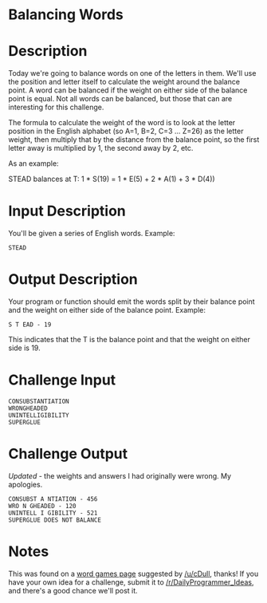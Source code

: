 # Balancing Words
<div class="md"><h1>Description</h1>
<p>Today we're going to balance words on one of the letters in them. We'll use the position and letter itself to calculate the weight around the balance point. A word can be balanced if the weight on either side of the balance point is equal. Not all words can be balanced, but those that can are interesting for this challenge.</p>
<p>The formula to calculate the weight of the word is to look at the letter position in the English alphabet (so A=1, B=2, C=3 ... Z=26) as the letter weight, then multiply that by the distance from the balance point, so the first letter away is multiplied by 1, the second away by 2, etc. </p>
<p>As an example:</p>
<p>STEAD balances at T: 1 * S(19) = 1 * E(5) + 2 * A(1) + 3 * D(4))</p>
<h1>Input Description</h1>
<p>You'll be given a series of English words. Example:</p>
<pre><code>STEAD
</code></pre>
<h1>Output Description</h1>
<p>Your program or function should emit the words split by their balance point and the weight on either side of the balance point. Example:</p>
<pre><code>S T EAD - 19
</code></pre>
<p>This indicates that the T is the balance point and that the weight on either side is 19.</p>
<h1>Challenge Input</h1>
<pre><code>CONSUBSTANTIATION
WRONGHEADED
UNINTELLIGIBILITY
SUPERGLUE
</code></pre>
<h1>Challenge Output</h1>
<p><em>Updated</em> - the weights and answers I had originally were wrong. My apologies. </p>
<pre><code>CONSUBST A NTIATION - 456
WRO N GHEADED - 120
UNINTELL I GIBILITY - 521    
SUPERGLUE DOES NOT BALANCE
</code></pre>
<h1>Notes</h1>
<p>This was found on a <a href="http://www.questrel.com/records.html">word games page</a> suggested by <a href="/u/cDull">/u/cDull</a>, thanks! If you have your own idea for a challenge, submit it to <a href="/r/DailyProgrammer_Ideas">/r/DailyProgrammer_Ideas</a>, and there's a good chance we'll post it.</p>
</div>
